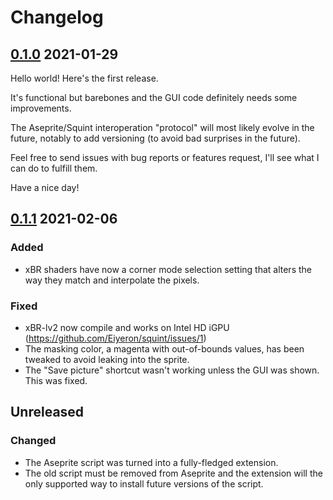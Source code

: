 # Changelog

## [0.1.0] 2021-01-29

Hello world! Here's the first release.

It's functional but barebones and the GUI code definitely needs some improvements.

The Aseprite/Squint interoperation "protocol" will most likely evolve in the future, notably to add versioning (to avoid bad surprises in the future).

Feel free to send issues with bug reports or features request, I'll see what I can do to fulfill them.

Have a nice day!

## [0.1.1] 2021-02-06

### Added
- xBR shaders have now a corner mode selection setting that alters the way they match and interpolate the pixels.

### Fixed
- xBR-lv2 now compile and works on Intel HD iGPU (https://github.com/Eiyeron/squint/issues/1)
- The masking color, a magenta with out-of-bounds values, has been tweaked to avoid leaking into the sprite.
- The "Save picture" shortcut wasn't working unless the GUI was shown. This was fixed.

## Unreleased

### Changed
- The Aseprite script was turned into a fully-fledged extension.
- The old script must be removed from Aseprite and the extension will the only supported way to install future versions of the script.


[0.1.0]: https://github.com/Eiyeron/squint/releases/tag/v0.1.0
[0.1.1]: https://github.com/Eiyeron/squint/releases/tag/v0.1.1